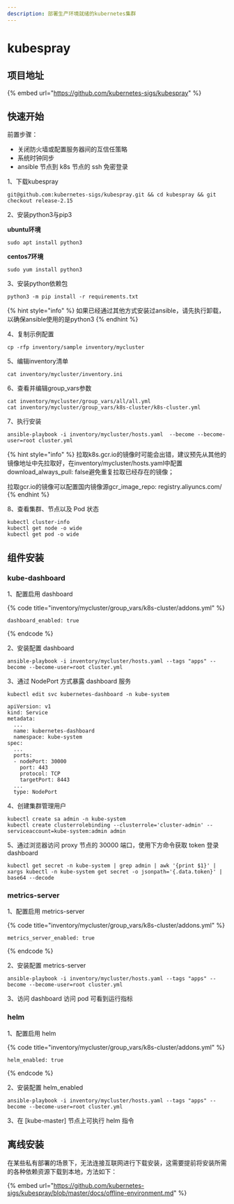 ```yaml
---
description: 部署生产环境就绪的kubernetes集群
---
```


# kubespray

## 项目地址

{% embed url="https://github.com/kubernetes-sigs/kubespray" %}

## 快速开始

前置步骤：

* 关闭防火墙或配置服务器间的互信任策略
* 系统时钟同步
* ansible 节点到 k8s 节点的 ssh 免密登录

1、下载kubespray

```text
git@github.com:kubernetes-sigs/kubespray.git && cd kubespray && git checkout release-2.15
```

2、安装python3与pip3

**ubuntu环境**

```text
sudo apt install python3
```

**centos7环境**

```text
sudo yum install python3
```

3、安装python依赖包

```text
python3 -m pip install -r requirements.txt
```

{% hint style="info" %}
如果已经通过其他方式安装过ansible，请先执行卸载，以确保ansible使用的是python3
{% endhint %}

4、复制示例配置

```text
cp -rfp inventory/sample inventory/mycluster
```

5、编辑inventory清单

```text
cat inventory/mycluster/inventory.ini
```

6、查看并编辑group\_vars参数

```text
cat inventory/mycluster/group_vars/all/all.yml
cat inventory/mycluster/group_vars/k8s-cluster/k8s-cluster.yml
```

7、执行安装

```text
ansible-playbook -i inventory/mycluster/hosts.yaml  --become --become-user=root cluster.yml
```

{% hint style="info" %}
拉取k8s.gcr.io的镜像时可能会出错，建议预先从其他的镜像地址中先拉取好，在inventory/mycluster/hosts.yaml中配置download\_always\_pull: false避免重复拉取已经存在的镜像；

拉取gcr.io的镜像可以配置国内镜像源gcr\_image\_repo: registry.aliyuncs.com/
{% endhint %}

8、查看集群、节点以及 Pod 状态

```text
kubectl cluster-info
kubectl get node -o wide
kubectl get pod -o wide
```

## 组件安装

### kube-dashboard

1、配置启用 dashboard

{% code title="inventory/mycluster/group\_vars/k8s-cluster/addons.yml" %}
```text
dashboard_enabled: true
```
{% endcode %}

2、安装配置 dashboard

```text
ansible-playbook -i inventory/mycluster/hosts.yaml --tags "apps" --become --become-user=root cluster.yml
```

3、通过 NodePort 方式暴露 dashboard 服务

```text
kubectl edit svc kubernetes-dashboard -n kube-system
```

```text
apiVersion: v1
kind: Service
metadata:
  ...
  name: kubernetes-dashboard
  namespace: kube-system
spec:
  ...
  ports:
  - nodePort: 30000
    port: 443
    protocol: TCP
    targetPort: 8443
  ...
  type: NodePort

```

4、创建集群管理用户

```text
kubectl create sa admin -n kube-system
kubectl create clusterrolebinding --clusterrole='cluster-admin' --serviceaccount=kube-system:admin admin
```

5、通过浏览器访问 proxy 节点的 30000 端口，使用下方命令获取 token 登录 dashboard

```text
kubectl get secret -n kube-system | grep admin | awk '{print $1}' | xargs kubectl -n kube-system get secret -o jsonpath='{.data.token}' | base64 --decode
```

### metrics-server

1、配置启用 metrics-server

{% code title="inventory/mycluster/group\_vars/k8s-cluster/addons.yml" %}
```text
metrics_server_enabled: true
```
{% endcode %}

2、安装配置 metrics-server

```text
ansible-playbook -i inventory/mycluster/hosts.yaml --tags "apps" --become --become-user=root cluster.yml
```

3、访问 dashboard 访问 pod 可看到运行指标

### helm

1、配置启用 helm

{% code title="inventory/mycluster/group\_vars/k8s-cluster/addons.yml" %}
```text
helm_enabled: true
```
{% endcode %}

2、安装配置 helm\_enabled

```text
ansible-playbook -i inventory/mycluster/hosts.yaml --tags "apps" --become --become-user=root cluster.yml
```

3、在 \[kube-master\] 节点上可执行 helm 指令

## 离线安装

在某些私有部署的场景下，无法连接互联网进行下载安装，这需要提前将安装所需的各种依赖资源下载到本地，方法如下：

{% embed url="https://github.com/kubernetes-sigs/kubespray/blob/master/docs/offline-environment.md" %}

